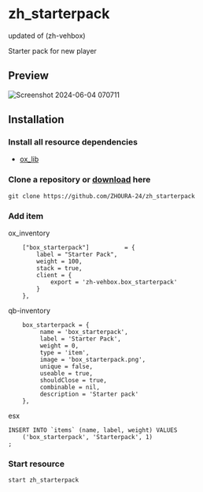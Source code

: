 # zh_starterpack

updated of (zh-vehbox)

Starter pack for new player

## Preview
![Screenshot 2024-06-04 070711](https://github.com/ZHOURA-24/zh_starterpack/assets/98719591/1be1e810-34b9-4185-8eea-472173f2eee7)

## Installation


### Install all resource dependencies
- [ox_lib](https://github.com/overextended/ox_lib)

### Clone a repository or [download](https://github.com/ZHOURA-24/zh_starterpack) here

```
git clone https://github.com/ZHOURA-24/zh_starterpack
```

### Add item
ox_inventory
```
	["box_starterpack"]          = {
		label = "Starter Pack",
		weight = 100,
		stack = true,
		client = {
			export = 'zh-vehbox.box_starterpack'
		}
	},
```
qb-inventory
```
    box_starterpack = {
         name = 'box_starterpack',
         label = 'Starter Pack',
         weight = 0,
         type = 'item',
         image = 'box_starterpack.png',
         unique = false,
         useable = true,
         shouldClose = true,
         combinable = nil,
         description = 'Starter pack'
    },
```
esx
```
INSERT INTO `items` (name, label, weight) VALUES
	('box_starterpack', 'Starterpack', 1)
;
```

### Start resource

```
start zh_starterpack
```
  

